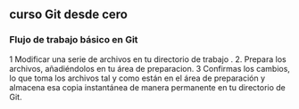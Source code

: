 ## curso Git desde cero 
### Flujo de trabajo básico en Git
1 Modificar una serie de archivos en tu directorio  de trabajo .
2. Prepara los archivos, añadiéndolos en tu área de preparacion. 
3 Confirmas los cambios, lo que toma los archivos tal y como están en el área de preparación y almacena esa copia instantánea de manera permanente en tu directorio de Git.

